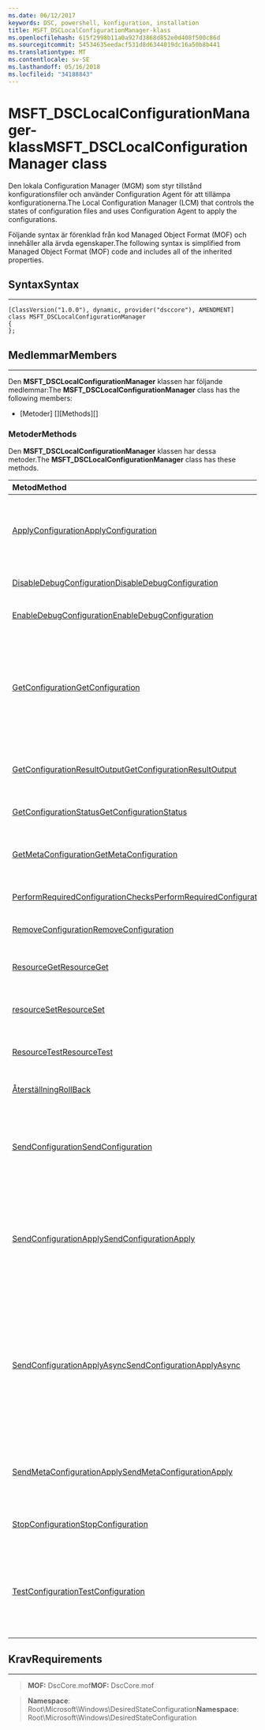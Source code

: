 ```yaml
---
ms.date: 06/12/2017
keywords: DSC, powershell, konfiguration, installation
title: MSFT_DSCLocalConfigurationManager-klass
ms.openlocfilehash: 615f2998b11a0a927d3868d852e0d408f500c86d
ms.sourcegitcommit: 54534635eedacf531d8d6344019dc16a50b8b441
ms.translationtype: MT
ms.contentlocale: sv-SE
ms.lasthandoff: 05/16/2018
ms.locfileid: "34188843"
---
```

# <a name="msftdsclocalconfigurationmanager-class"></a><span data-ttu-id="0e717-103">MSFT_DSCLocalConfigurationManager-klass</span><span class="sxs-lookup"><span data-stu-id="0e717-103">MSFT_DSCLocalConfigurationManager class</span></span>

<span data-ttu-id="0e717-104">Den lokala Configuration Manager (MGM) som styr tillstånd konfigurationsfiler och använder Configuration Agent för att tillämpa konfigurationerna.</span><span class="sxs-lookup"><span data-stu-id="0e717-104">The Local Configuration Manager (LCM) that controls the states of configuration files and uses Configuration Agent to apply the configurations.</span></span>

<span data-ttu-id="0e717-105">Följande syntax är förenklad från kod Managed Object Format (MOF) och innehåller alla ärvda egenskaper.</span><span class="sxs-lookup"><span data-stu-id="0e717-105">The following syntax is simplified from Managed Object Format (MOF) code and includes all of the inherited properties.</span></span>

## <a name="syntax"></a><span data-ttu-id="0e717-106">Syntax</span><span class="sxs-lookup"><span data-stu-id="0e717-106">Syntax</span></span>
------

``` syntax
[ClassVersion("1.0.0"), dynamic, provider("dsccore"), AMENDMENT]
class MSFT_DSCLocalConfigurationManager
{
};
```

## <a name="members"></a><span data-ttu-id="0e717-107">Medlemmar</span><span class="sxs-lookup"><span data-stu-id="0e717-107">Members</span></span>
-------

<span data-ttu-id="0e717-108">Den **MSFT_DSCLocalConfigurationManager** klassen har följande medlemmar:</span><span class="sxs-lookup"><span data-stu-id="0e717-108">The **MSFT_DSCLocalConfigurationManager** class has the following members:</span></span>

-   <span data-ttu-id="0e717-109">[Metoder] []</span><span class="sxs-lookup"><span data-stu-id="0e717-109">[Methods][]</span></span>

### <a name="methods"></a><span data-ttu-id="0e717-110">Metoder</span><span class="sxs-lookup"><span data-stu-id="0e717-110">Methods</span></span>

<span data-ttu-id="0e717-111">Den **MSFT_DSCLocalConfigurationManager** klassen har dessa metoder.</span><span class="sxs-lookup"><span data-stu-id="0e717-111">The **MSFT_DSCLocalConfigurationManager** class has these methods.</span></span>

|<span data-ttu-id="0e717-112">Metod</span><span class="sxs-lookup"><span data-stu-id="0e717-112">Method</span></span> |<span data-ttu-id="0e717-113">Beskrivning</span><span class="sxs-lookup"><span data-stu-id="0e717-113">Description</span></span> |
|:--- |:---|
| [<span data-ttu-id="0e717-114">ApplyConfiguration</span><span class="sxs-lookup"><span data-stu-id="0e717-114">ApplyConfiguration</span></span>](msft-dsclocalconfigurationmanager-applyconfiguration.md)| <span data-ttu-id="0e717-115">Använder Configuration Agent för att använda den konfiguration som är i vänteläge.</span><span class="sxs-lookup"><span data-stu-id="0e717-115">Uses the Configuration Agent to apply the configuration that is pending.</span></span>|
| [<span data-ttu-id="0e717-116">DisableDebugConfiguration</span><span class="sxs-lookup"><span data-stu-id="0e717-116">DisableDebugConfiguration</span></span>](msft-dsclocalconfigurationmanager-disabledebugconfiguration.md)| <span data-ttu-id="0e717-117">Inaktiverar felsökning av DSC-resurs.</span><span class="sxs-lookup"><span data-stu-id="0e717-117">Disables DSC resource debugging.</span></span>|
| [<span data-ttu-id="0e717-118">EnableDebugConfiguration</span><span class="sxs-lookup"><span data-stu-id="0e717-118">EnableDebugConfiguration</span></span>](msft-dsclocalconfigurationmanager-enabledebugconfiguration.md)| <span data-ttu-id="0e717-119">Aktiverar felsökning av DSC-resurs.</span><span class="sxs-lookup"><span data-stu-id="0e717-119">Enables DSC resource debugging.</span></span>|
| [<span data-ttu-id="0e717-120">GetConfiguration</span><span class="sxs-lookup"><span data-stu-id="0e717-120">GetConfiguration</span></span>](msft-dsclocalconfigurationmanager-getconfiguration.md)| <span data-ttu-id="0e717-121">Skickar konfiguration dokumentet till hanterade noder och använder den **hämta** metod för att tillämpa konfigurationen Configuration Agent.</span><span class="sxs-lookup"><span data-stu-id="0e717-121">Sends the configuration document to the managed node and uses the **Get** method of the Configuration Agent to apply the configuration.</span></span>|
| [<span data-ttu-id="0e717-122">GetConfigurationResultOutput</span><span class="sxs-lookup"><span data-stu-id="0e717-122">GetConfigurationResultOutput</span></span>](msft-dsclocalconfigurationmanager-getconfigurationresultoutput.md)| <span data-ttu-id="0e717-123">Hämtar Configuration Agent utdata som är relaterade till ett visst jobb.</span><span class="sxs-lookup"><span data-stu-id="0e717-123">Gets the Configuration Agent output relating to a specific job.</span></span>|
| [<span data-ttu-id="0e717-124">GetConfigurationStatus</span><span class="sxs-lookup"><span data-stu-id="0e717-124">GetConfigurationStatus</span></span>](msft-dsclocalconfigurationmanager-getconfigurationstatus.md)| <span data-ttu-id="0e717-125">Hämta statushistorik konfiguration.</span><span class="sxs-lookup"><span data-stu-id="0e717-125">Get the configuration status history.</span></span>|
| [<span data-ttu-id="0e717-126">GetMetaConfiguration</span><span class="sxs-lookup"><span data-stu-id="0e717-126">GetMetaConfiguration</span></span>](msft-dsclocalconfigurationmanager-getmetaconfiguration.md)| <span data-ttu-id="0e717-127">Hämtar MGM inställningarna som används för att styra Configuration Agent.</span><span class="sxs-lookup"><span data-stu-id="0e717-127">Gets the LCM settings that are used to control Configuration Agent.</span></span>|
| [<span data-ttu-id="0e717-128">PerformRequiredConfigurationChecks</span><span class="sxs-lookup"><span data-stu-id="0e717-128">PerformRequiredConfigurationChecks</span></span>](msft-dsclocalconfigurationmanager-performrequiredconfigurationchecks.md)| <span data-ttu-id="0e717-129">Startar en konsekvenskontroll.</span><span class="sxs-lookup"><span data-stu-id="0e717-129">Starts the consistency check.</span></span>|
| [<span data-ttu-id="0e717-130">RemoveConfiguration</span><span class="sxs-lookup"><span data-stu-id="0e717-130">RemoveConfiguration</span></span>](msft-dsclocalconfigurationmanager-removeconfiguration.md)| <span data-ttu-id="0e717-131">Tar bort konfigurationsfilerna.</span><span class="sxs-lookup"><span data-stu-id="0e717-131">Removes the configuration files.</span></span>|
| [<span data-ttu-id="0e717-132">ResourceGet</span><span class="sxs-lookup"><span data-stu-id="0e717-132">ResourceGet</span></span>](msft-dsclocalconfigurationmanager-resourceget.md)| <span data-ttu-id="0e717-133">Direkt anropar den **hämta** metoden för en DSC-resurs.</span><span class="sxs-lookup"><span data-stu-id="0e717-133">Directly calls the **Get** method of a DSC resource.</span></span>|
| [<span data-ttu-id="0e717-134">resourceSet</span><span class="sxs-lookup"><span data-stu-id="0e717-134">ResourceSet</span></span>](msft-dsclocalconfigurationmanager-resourceset.md)| <span data-ttu-id="0e717-135">Direkt anropar den **ange** metoden för en DSC-resurs.</span><span class="sxs-lookup"><span data-stu-id="0e717-135">Directly calls the **Set** method of a DSC resource.</span></span>|
| [<span data-ttu-id="0e717-136">ResourceTest</span><span class="sxs-lookup"><span data-stu-id="0e717-136">ResourceTest</span></span>](msft-dsclocalconfigurationmanager-resourcetest.md)| <span data-ttu-id="0e717-137">Direkt anropar den **Test** metoden för en DSC-resurs.</span><span class="sxs-lookup"><span data-stu-id="0e717-137">Directly calls the **Test** method of a DSC resource.</span></span>|
| [<span data-ttu-id="0e717-138">Återställning</span><span class="sxs-lookup"><span data-stu-id="0e717-138">RollBack</span></span>](msft-dsclocalconfigurationmanager-rollback.md)| <span data-ttu-id="0e717-139">Samlar tillbaka till en tidigare konfiguration.</span><span class="sxs-lookup"><span data-stu-id="0e717-139">Rolls back to a previous configuration.</span></span>|
| [<span data-ttu-id="0e717-140">SendConfiguration</span><span class="sxs-lookup"><span data-stu-id="0e717-140">SendConfiguration</span></span>](msft-dsclocalconfigurationmanager-sendconfiguration.md)| <span data-ttu-id="0e717-141">Skickar konfiguration dokumentet till noden hanterade och sparar den som en väntande ändring.</span><span class="sxs-lookup"><span data-stu-id="0e717-141">Sends the configuration document to the managed node and saves it as a pending change.</span></span>|
| [<span data-ttu-id="0e717-142">SendConfigurationApply</span><span class="sxs-lookup"><span data-stu-id="0e717-142">SendConfigurationApply</span></span>](msft-dsclocalconfigurationmanager-sendconfigurationapply.md)| <span data-ttu-id="0e717-143">Skickar konfiguration dokumentet till noden hanterade används Configuration Agent för att tillämpa konfigurationen.</span><span class="sxs-lookup"><span data-stu-id="0e717-143">Sends the configuration document to the managed node and uses the Configuration Agent to apply the configuration.</span></span>|
| [<span data-ttu-id="0e717-144">SendConfigurationApplyAsync</span><span class="sxs-lookup"><span data-stu-id="0e717-144">SendConfigurationApplyAsync</span></span>](msft-dsclocalconfigurationmanager-sendconfigurationapplyasync.md)| <span data-ttu-id="0e717-145">Skicka konfiguration dokumentet till hanterade noder och börja använda Configuration Agent för att tillämpa konfigurationen.</span><span class="sxs-lookup"><span data-stu-id="0e717-145">Send the configuration document to the managed node and start using the Configuration Agent to apply the configuration.</span></span> <span data-ttu-id="0e717-146">Använd GetConfigurationResultOutput för att hämta resultatet utdata.</span><span class="sxs-lookup"><span data-stu-id="0e717-146">Use GetConfigurationResultOutput to retrieve result output.</span></span>|
| [<span data-ttu-id="0e717-147">SendMetaConfigurationApply</span><span class="sxs-lookup"><span data-stu-id="0e717-147">SendMetaConfigurationApply</span></span>](msft-dsclocalconfigurationmanager-sendmetaconfigurationapply.md)| <span data-ttu-id="0e717-148">Anger MGM inställningarna som används för att styra Configuration Agent.</span><span class="sxs-lookup"><span data-stu-id="0e717-148">Sets the LCM settings that are used to control the Configuration Agent.</span></span>|
| [<span data-ttu-id="0e717-149">StopConfiguration</span><span class="sxs-lookup"><span data-stu-id="0e717-149">StopConfiguration</span></span>](msft-dsclocalconfigurationmanager-stopconfiguration.md)| <span data-ttu-id="0e717-150">Stoppar den konfiguration som pågår.</span><span class="sxs-lookup"><span data-stu-id="0e717-150">Stops the configuration that is in progress.</span></span>|
| [<span data-ttu-id="0e717-151">TestConfiguration</span><span class="sxs-lookup"><span data-stu-id="0e717-151">TestConfiguration</span></span>](msft-dsclocalconfigurationmanager-testconfiguration.md)| <span data-ttu-id="0e717-152">Skickar konfiguration dokumentet till hanterade noder och verifierar den aktuella konfigurationen mot dokumentet.</span><span class="sxs-lookup"><span data-stu-id="0e717-152">Sends the configuration document to the managed node and verifies the current configuration against the document.</span></span>|





## <a name="requirements"></a><span data-ttu-id="0e717-153">Krav</span><span class="sxs-lookup"><span data-stu-id="0e717-153">Requirements</span></span>
------------
><span data-ttu-id="0e717-154">**MOF:** DscCore.mof</span><span class="sxs-lookup"><span data-stu-id="0e717-154">**MOF:** DscCore.mof</span></span>

><span data-ttu-id="0e717-155">**Namespace**: Root\Microsoft\Windows\DesiredStateConfiguration</span><span class="sxs-lookup"><span data-stu-id="0e717-155">**Namespace**: Root\Microsoft\Windows\DesiredStateConfiguration</span></span>